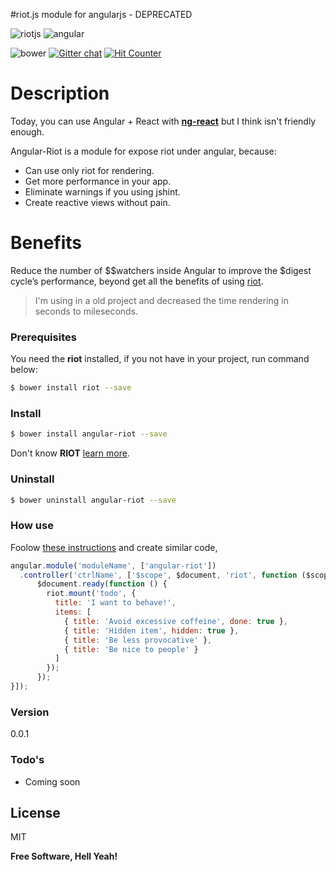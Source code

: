 #riot.js module for angularjs - DEPRECATED

![riotjs](https://muut.com/riotjs/logo/riot240x.png)    ![angular](https://angularjs.org/img/AngularJS-large.png)

![bower](https://img.shields.io/bower/v/angular-riot.svg)   [![Gitter chat](https://badges.gitter.im/lucasbrigida/angular-riot.png)](https://gitter.im/lucasbrigida/angular-riot) [![Hit Counter](http://hits.dwyl.io/lucasbrigida/angular-riot.svg)](http://hits.dwyl.io/lucasbrigida/angular-riot.svg)

Description
=========
Today, you can use Angular + React with **[ng-react](https://github.com/davidchang/ngReact)** but I think isn't friendly enough.

Angular-Riot is a module for expose riot under angular, because:
- Can use only riot for rendering.
- Get more performance in your app.
- Eliminate warnings if you using jshint.
- Create reactive views without pain.

Benefits
=======
Reduce the number of $$watchers inside Angular to improve the $digest cycle’s performance, beyond get all the benefits of using [riot](https://muut.com/riotjs).

> I'm using in a old project and decreased the time rendering in seconds to mileseconds.


### Prerequisites
You need the **riot** installed, if you not have in your project, run command below:
``` sh
$ bower install riot --save
```
### Install
``` sh
$ bower install angular-riot --save
```
Don't know **RIOT** [learn more](https://muut.com/riotjs/).

### Uninstall
``` bash
$ bower uninstall angular-riot --save
```
### How use
Foolow [these instructions](https://muut.com/riotjs/guide/) and create similar code, 
``` javascript
angular.module('moduleName', ['angular-riot'])
  .controller('ctrlName', ['$scope', $document, 'riot', function ($scope, $document, riot) {
      $document.ready(function () { 
        riot.mount('todo', {
          title: 'I want to behave!',
          items: [
            { title: 'Avoid excessive coffeine', done: true },
            { title: 'Hidden item', hidden: true },
            { title: 'Be less provocative' },
            { title: 'Be nice to people' }
          ]
        });
      });
}]);
```
### Version
0.0.1

### Todo's

 - Coming soon

License
----

MIT


**Free Software, Hell Yeah!**
